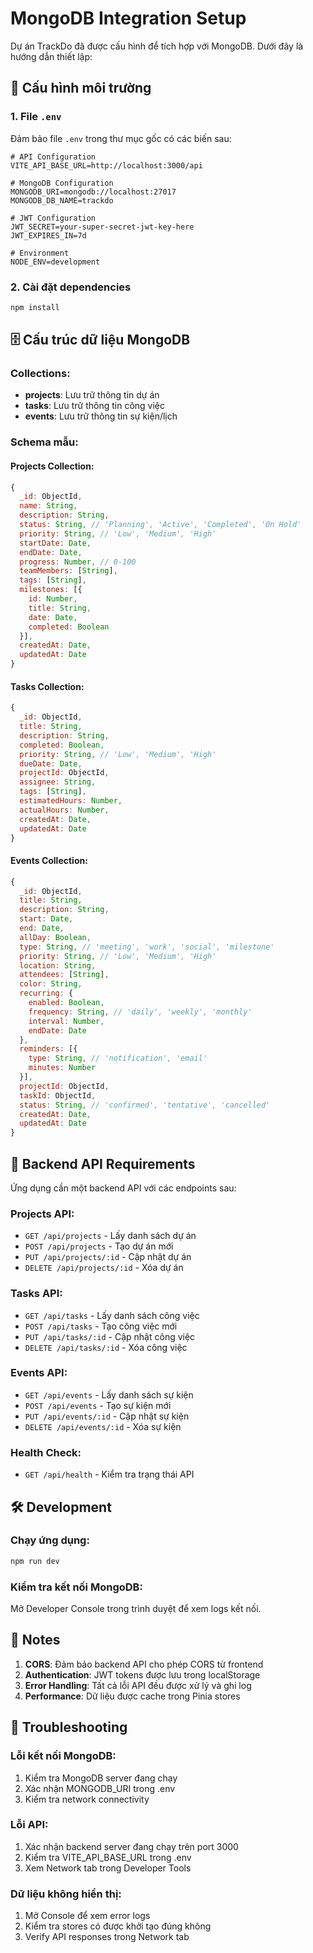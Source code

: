 # MongoDB Integration Setup

Dự án TrackDo đã được cấu hình để tích hợp với MongoDB. Dưới đây là hướng dẫn thiết lập:

## 🔧 Cấu hình môi trường

### 1. File `.env`
Đảm bảo file `.env` trong thư mục gốc có các biến sau:

```env
# API Configuration
VITE_API_BASE_URL=http://localhost:3000/api

# MongoDB Configuration
MONGODB_URI=mongodb://localhost:27017
MONGODB_DB_NAME=trackdo

# JWT Configuration
JWT_SECRET=your-super-secret-jwt-key-here
JWT_EXPIRES_IN=7d

# Environment
NODE_ENV=development
```

### 2. Cài đặt dependencies
```bash
npm install
```

## 🗄️ Cấu trúc dữ liệu MongoDB

### Collections:
- **projects**: Lưu trữ thông tin dự án
- **tasks**: Lưu trữ thông tin công việc
- **events**: Lưu trữ thông tin sự kiện/lịch

### Schema mẫu:

#### Projects Collection:
```javascript
{
  _id: ObjectId,
  name: String,
  description: String,
  status: String, // 'Planning', 'Active', 'Completed', 'On Hold'
  priority: String, // 'Low', 'Medium', 'High'
  startDate: Date,
  endDate: Date,
  progress: Number, // 0-100
  teamMembers: [String],
  tags: [String],
  milestones: [{
    id: Number,
    title: String,
    date: Date,
    completed: Boolean
  }],
  createdAt: Date,
  updatedAt: Date
}
```

#### Tasks Collection:
```javascript
{
  _id: ObjectId,
  title: String,
  description: String,
  completed: Boolean,
  priority: String, // 'Low', 'Medium', 'High'
  dueDate: Date,
  projectId: ObjectId,
  assignee: String,
  tags: [String],
  estimatedHours: Number,
  actualHours: Number,
  createdAt: Date,
  updatedAt: Date
}
```

#### Events Collection:
```javascript
{
  _id: ObjectId,
  title: String,
  description: String,
  start: Date,
  end: Date,
  allDay: Boolean,
  type: String, // 'meeting', 'work', 'social', 'milestone'
  priority: String, // 'Low', 'Medium', 'High'
  location: String,
  attendees: [String],
  color: String,
  recurring: {
    enabled: Boolean,
    frequency: String, // 'daily', 'weekly', 'monthly'
    interval: Number,
    endDate: Date
  },
  reminders: [{
    type: String, // 'notification', 'email'
    minutes: Number
  }],
  projectId: ObjectId,
  taskId: ObjectId,
  status: String, // 'confirmed', 'tentative', 'cancelled'
  createdAt: Date,
  updatedAt: Date
}
```

## 🚀 Backend API Requirements

Ứng dụng cần một backend API với các endpoints sau:

### Projects API:
- `GET /api/projects` - Lấy danh sách dự án
- `POST /api/projects` - Tạo dự án mới
- `PUT /api/projects/:id` - Cập nhật dự án
- `DELETE /api/projects/:id` - Xóa dự án

### Tasks API:
- `GET /api/tasks` - Lấy danh sách công việc
- `POST /api/tasks` - Tạo công việc mới
- `PUT /api/tasks/:id` - Cập nhật công việc
- `DELETE /api/tasks/:id` - Xóa công việc

### Events API:
- `GET /api/events` - Lấy danh sách sự kiện
- `POST /api/events` - Tạo sự kiện mới
- `PUT /api/events/:id` - Cập nhật sự kiện
- `DELETE /api/events/:id` - Xóa sự kiện

### Health Check:
- `GET /api/health` - Kiểm tra trạng thái API

## 🛠️ Development

### Chạy ứng dụng:
```bash
npm run dev
```

### Kiểm tra kết nối MongoDB:
Mở Developer Console trong trình duyệt để xem logs kết nối.

## 📝 Notes

1. **CORS**: Đảm bảo backend API cho phép CORS từ frontend
2. **Authentication**: JWT tokens được lưu trong localStorage
3. **Error Handling**: Tất cả lỗi API đều được xử lý và ghi log
4. **Performance**: Dữ liệu được cache trong Pinia stores

## 🔧 Troubleshooting

### Lỗi kết nối MongoDB:
1. Kiểm tra MongoDB server đang chạy
2. Xác nhận MONGODB_URI trong .env
3. Kiểm tra network connectivity

### Lỗi API:
1. Xác nhận backend server đang chạy trên port 3000
2. Kiểm tra VITE_API_BASE_URL trong .env
3. Xem Network tab trong Developer Tools

### Dữ liệu không hiển thị:
1. Mở Console để xem error logs
2. Kiểm tra stores có được khởi tạo đúng không
3. Verify API responses trong Network tab